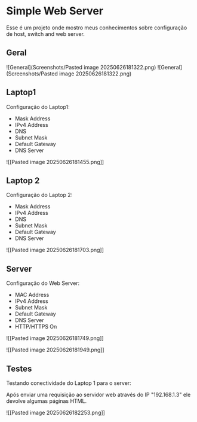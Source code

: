 # Simple Web Server

Esse é um projeto onde mostro meus conhecimentos sobre configuração de host, switch and web server.

## Geral

![General](Screenshots/Pasted image 20250626181322.png)
![General](Screenshots/Pasted image 20250626181322.png)


## Laptop1 

Configuração do Laptop1:

- Mask Address
- IPv4 Address
- DNS
- Subnet Mask
- Default Gateway
- DNS Server

![[Pasted image 20250626181455.png]]

## Laptop 2

Configuração do Laptop 2:

- Mask Address
- IPv4 Address
- DNS
- Subnet Mask
- Default Gateway
- DNS Server

![[Pasted image 20250626181703.png]]

## Server

Configuração do Web Server:

- MAC Address
- IPv4 Address
- Subnet Mask
- Default Gateway 
- DNS Server
- HTTP/HTTPS On

![[Pasted image 20250626181749.png]]

![[Pasted image 20250626181949.png]]

## Testes

Testando conectividade do Laptop 1 para o server:

Após enviar uma requisição ao servidor web através do IP "192.168.1.3" ele devolve algumas páginas HTML.

![[Pasted image 20250626182253.png]]
